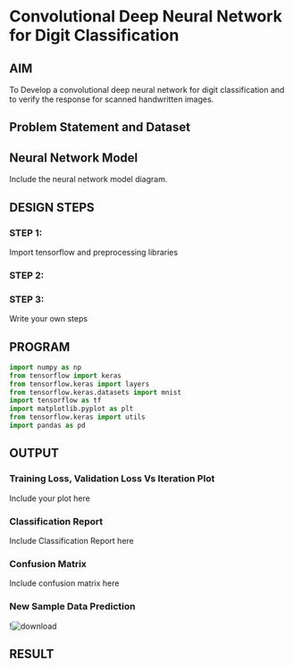 # Convolutional Deep Neural Network for Digit Classification

## AIM

To Develop a convolutional deep neural network for digit classification and to verify the response for scanned handwritten images.

## Problem Statement and Dataset

## Neural Network Model

Include the neural network model diagram.

## DESIGN STEPS

### STEP 1:
Import tensorflow and preprocessing libraries


### STEP 2:

### STEP 3:

Write your own steps

## PROGRAM
```python
import numpy as np
from tensorflow import keras
from tensorflow.keras import layers
from tensorflow.keras.datasets import mnist
import tensorflow as tf
import matplotlib.pyplot as plt
from tensorflow.keras import utils
import pandas as pd

```
## OUTPUT

### Training Loss, Validation Loss Vs Iteration Plot

Include your plot here

### Classification Report

Include Classification Report here

### Confusion Matrix

Include confusion matrix here

### New Sample Data Prediction

!![download](https://user-images.githubusercontent.com/105230321/192107312-eeb33d71-4378-4ae1-ac5d-fde7f5692692.png)


## RESULT
